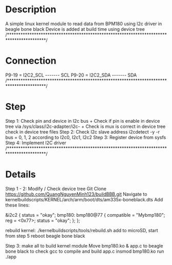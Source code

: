 # Description
A simple linux kernel module to read data from BPM180 using I2c driver in beagle bone black
Device is added at build time
using device tree
/*****************************************************************************************/
# Connection
P9-19 = I2C2_SCL  ------- SCL
P9-20 = I2C2_SDA  ------- SDA
/*****************************************************************************************/
# Step
Step 1: Check pin and device in I2c bus
    + Check if pin is enable in device tree     via /sys/class/i2c-adapter/i2c-<bus number>
    + Check is mux is correct in device tree    check in device tree files
Step 2: Check I2c slave address
    i2cdetect -y -r <bus> <slave address>
    bus = 0, 1, 2 according to I2c0, I2c1, I2c2
Step 3: Register device from sysfs
Step 4: Implement I2C driver
/*****************************************************************************************/
# Details
Step 1 - 2: Modify / Check device tree
Git Clone https://github.com/QuangNguyenMinh123/buildBBB.git
Navigate to kernelbuildscripts/KERNEL/arch/arm/boot/dts/am335x-boneblack.dts
Add these lines: 

&i2c2 {
	status = "okay";
	bmp180: bmp180@77 {
		compatible = "Mybmp180";
		reg = <0x77>;
		status = "okay";
	};
};

rebuild kernel: ./kernelbuildscripts/tools/rebuild.sh
add to microSD, start from step 5
reboot beagle bone black

Step 3: make all to build kernel module
		Move bmp180.ko & app.c to beagle bone black to check
		gcc to compile and build app.c
		insmod bmp180.ko
		run ./app